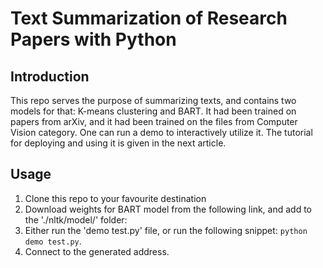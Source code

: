 # Text Summarization of Research Papers with Python
## Introduction
This repo serves the purpose of summarizing texts, and contains two models for that: K-means clustering and BART. It had been trained on papers from arXiv, and it had been trained on the files from Computer Vision category.
One can run a demo to interactively utilize it. The tutorial for deploying and using it is given in the next article.

## Usage
1. Clone this repo to your favourite destination
2. Download weights for BART model from the following link, and add to the './nltk/model/' folder: 
3. Either run the 'demo test.py' file, or run the following snippet: `python demo test.py`.
4. Connect to the generated address.
